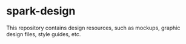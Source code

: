 # spark-design
This repository contains design resources, such as mockups, graphic design files, style guides, etc.
